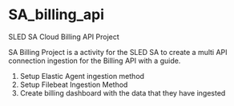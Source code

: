 # SA_billing_api
SLED SA Cloud Billing API Project 


SA Billing Project is a activity for the SLED SA to create a multi API connection ingestion for the Billing API with a guide. 
  1. Setup Elastic Agent ingestion method 
  2. Setup Filebeat Ingestion Method 
  3. Create billing dashboard with the data that they have ingested 


